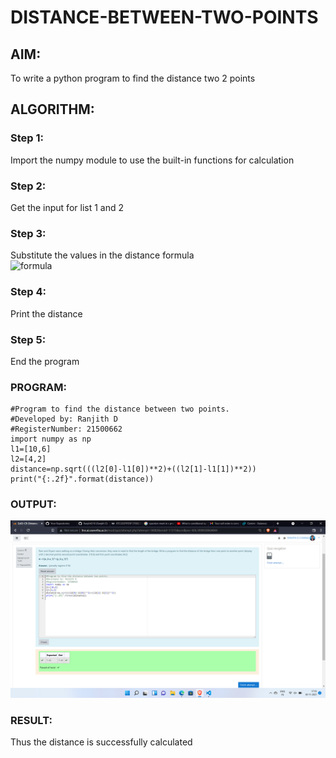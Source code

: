 # DISTANCE-BETWEEN-TWO-POINTS

## AIM:
To write a python program to find the distance two 2 points
## ALGORITHM:
### Step 1: 
Import the numpy module to use the built-in functions for calculation
### Step 2: 
Get the input for list 1 and 2
### Step 3: 
Substitute the values in the distance formula  
![formula](https://github.com/RanjithD18/DISTANCE-BETWEEN-TWO-POINTS/blob/main/formula.JPG?raw=true)
### Step 4: 
Print the distance
### Step 5: 
End the program
### PROGRAM:
~~~
#Program to find the distance between two points.
#Developed by: Ranjith D
#RegisterNumber: 21500662
import numpy as np
l1=[10,6]
l2=[4,2]
distance=np.sqrt(((l2[0]-l1[0])**2)+((l2[1]-l1[1])**2))
print("{:.2f}".format(distance))
~~~
  


### OUTPUT:
![output](https://github.com/RanjithD18/DISTANCE-BETWEEN-TWO-POINTS/blob/main/Screenshot%20(25).png?raw=true)


### RESULT:
Thus the distance is successfully calculated
